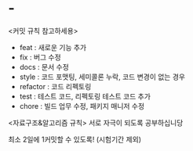 # -
<커밋 규칙 참고하세용>
- feat : 새로운 기능 추가
- fix : 버그 수정
- docs : 문서 수정
- style : 코드 포맷팅, 세미콜론 누락, 코드 변경이 없는 경우
- refactor : 코드 리펙토링
- test : 테스트 코드, 리펙토링 테스트 코드 추가
- chore : 빌드 업무 수정, 패키지 매니저 수정

<자료구조&알고리즘 규칙>
서로 자극이 되도록 공부하십니당

최소 2일에 1커밋할 수 있도록! 
(시험기간 제외)
